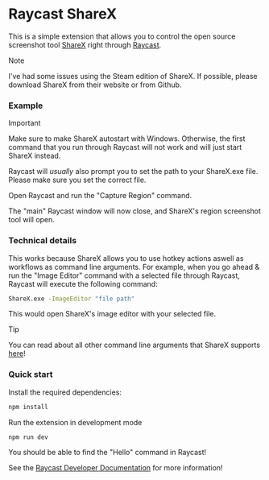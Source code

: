 # Raycast ShareX

This is a simple extension that allows you to control the open source screenshot tool [ShareX](https://getsharex.com/) right through [Raycast](https://www.raycast.com/).

> [!NOTE]
> I've had some issues using the Steam edition of ShareX. If possible, please download ShareX from their website or from Github.

### Example

> [!IMPORTANT]
> Make sure to make ShareX autostart with Windows. Otherwise, the first command that you run through Raycast will not work and will just start ShareX instead. 
>
> Raycast will *usually* also prompt you to set the path to your ShareX.exe file. Please make sure you set the correct file.

Open Raycast and run the "Capture Region" command.

The "main" Raycast window will now close, and ShareX's region screenshot tool will open.

### Technical details

This works because ShareX allows you to use hotkey actions aswell as workflows as command line arguments. For example, when you go ahead & run the "Image Editor" command with a selected file through Raycast, Raycast will execute the following command:

```bash
ShareX.exe -ImageEditor "file path"
```

This would open ShareX's image editor with your selected file. 

> [!TIP]
> You can read about all other command line arguments that ShareX supports [here](https://getsharex.com/docs/command-line-arguments)!

### Quick start

Install the required dependencies:

```bash
npm install
```

Run the extension in development mode

```bash
npm run dev
```

You should be able to find the "Hello" command in Raycast!

See the [Raycast Developer Documentation](https://developers.raycast.com) for more information!
